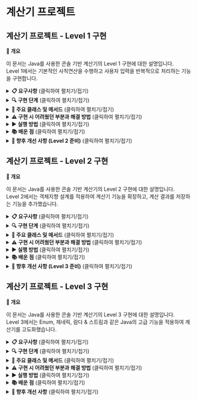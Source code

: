 # 계산기 프로젝트

## 계산기 프로젝트 - Level 1 구현


<b>📌 개요</b>

이 문서는 Java를 사용한 콘솔 기반 계산기의 Level 1 구현에 대한 설명입니다. <br>
Level 1에서는 기본적인 사칙연산을 수행하고 사용자 입력을 반복적으로 처리하는 기능을 구현합니다.


<details>
<summary><b>📋 요구사항</b> (클릭하여 펼치기/접기)</summary>
<br>

- 양의 정수(0 포함) 두 개를 입력받을 수 있어야 함
- 사칙연산 기호(+, -, *, /)를 입력받을 수 있어야 함
- 입력받은 값을 사용하여 연산을 수행하고 결과를 출력
- "exit" 입력 시까지 반복적으로 계산 수행
- 나눗셈에서 0으로 나누는 예외 상황 처리
</details>

<details>
<summary><b>🔍 구현 단계</b> (클릭하여 펼치기/접기)</summary>

### 1. 프로젝트 생성
1. IntelliJ IDEA를 실행하고 새 Java 프로젝트 생성
2. JDK 17 선택
3. 프로젝트 이름을 "CalculatorProject"로 설정
4. 패키지 생성: `com.example.calculator`
5. Java 클래스 생성: `App.java`

### 2. 기본 기능 구현
#### 숫자 입력 받기
- Scanner 클래스를 사용하여 양의 정수 두 개를 입력 받기
- 적절한 타입(int)의 변수에 저장

#### 연산자 입력 받기
- Scanner를 사용하여 사칙연산 기호(+, -, *, /) 입력 받기
- char 타입 변수에 저장

#### 계산 수행 및 결과 출력
- switch 또는 if 문을 사용하여 연산자에 따른 계산 수행
- 0으로 나누기와 같은 예외 상황 처리
- 계산 결과를 콘솔에 출력

#### 반복 처리 구현
- while 루프 사용하여 계산을 반복
- "exit" 입력 시 프로그램 종료
- 계속 계산할지 여부 확인
</details>

<details>
<summary><b>📝 주요 클래스 및 메서드</b> (클릭하여 펼치기/접기)</summary>

### App.java
```java
public class App {
    public static void main(String[] args) {
        Scanner sc = new Scanner(System.in);
        boolean running = true;
        
        System.out.println("계산기를 시작합니다. ('exit' 입력 시 종료)");
        
        while (running) {
            // 첫 번째 숫자 입력
            System.out.print("첫 번째 숫자를 입력하세요: ");
            String input = sc.nextLine();
            
            if (input.equals("exit")) {
                running = false;
                break;
            }
            
            int num1;
            try {
                num1 = Integer.parseInt(input);
            } catch (NumberFormatException e) {
                System.out.println("숫자 형식이 아닙니다. 다시 시도해주세요.");
                continue;
            }
            
            // 두 번째 숫자 입력
            System.out.print("두 번째 숫자를 입력하세요: ");
            input = sc.nextLine();
            
            if (input.equals("exit")) {
                running = false;
                break;
            }
            
            int num2;
            try {
                num2 = Integer.parseInt(input);
            } catch (NumberFormatException e) {
                System.out.println("숫자 형식이 아닙니다. 다시 시도해주세요.");
                continue;
            }
            
            // 연산자 입력
            System.out.print("사칙연산 기호를 입력하세요(+, -, *, /): ");
            input = sc.nextLine();
            
            if (input.equals("exit")) {
                running = false;
                break;
            }
            
            char operator = input.charAt(0);
            
            // 계산 수행
            int result = 0;
            
            switch (operator) {
                case '+':
                    result = num1 + num2;
                    break;
                case '-':
                    result = num1 - num2;
                    break;
                case '*':
                    result = num1 * num2;
                    break;
                case '/':
                    if (num2 == 0) {
                        System.out.println("나눗셈 연산에서 분모에 0이 입력될 수 없습니다.");
                        continue;
                    }
                    result = num1 / num2;
                    break;
                default:
                    System.out.println("올바른 연산자가 아닙니다.");
                    continue;
            }
            
            // 결과 출력
            System.out.println("결과: " + result);
            
            // 계속 진행 여부 확인
            System.out.println("더 계산하시겠습니까? (exit 입력 시 종료)");
            input = sc.nextLine();
            
            if (input.equals("exit")) {
                running = false;
            }
        }
        
        sc.close();
        System.out.println("계산기를 종료합니다.");
    }
}
```
</details>

<details>
<summary><b>⚠️ 구현 시 어려웠던 부분과 해결 방법</b> (클릭하여 펼치기/접기)</summary>

### 1. 무한 반복 루프 문제

**문제점**: "exit"를 입력해도 프로그램이 종료되지 않고 계속 실행되었습니다.

**원인**: 문자열 비교를 `==` 연산자로 했거나, 대소문자 구분 문제가 있었습니다.

**해결책**: `equals()` 메서드를 사용하여 문자열을 정확히 비교했습니다.

```java
// 잘못된 방식
if (choice == "exit") { ... }

// 올바른 방식
if (choice.equals("exit")) { ... }
```

### 2. 0으로 나누기 예외

**문제점**: 나눗셈 시 분모가 0이면 프로그램이 비정상 종료되었습니다.

**해결책**: 나눗셈 전에 분모가 0인지 확인하는 조건 검사를 추가했습니다.

```java
case '/':
    if (num2 == 0) {
        System.out.println("0으로 나눌 수 없습니다.");
        continue;
    }
    result = num1 / num2;
    break;
```

### 3. 잘못된 연산자 처리

**문제점**: 지원하지 않는 연산자 입력 시 적절한 처리가 없었습니다.

**해결책**: switch문에 default 케이스를 추가하여 모든 입력 케이스를 처리했습니다.

```java
default:
    System.out.println("올바른 연산자가 아닙니다.");
    continue;
```
</details>

<details>
<summary><b>▶️ 실행 방법</b> (클릭하여 펼치기/접기)</summary>

1. IntelliJ IDEA에서 Run 버튼(녹색 화살표)을 클릭하거나 Shift+F10 단축키를 누릅니다.
2. 콘솔 창에 첫 번째 숫자를 입력합니다.
3. 두 번째 숫자를 입력합니다.
4. 사칙연산 기호를 입력합니다.
5. 결과를 확인하고 계속할지 여부를 결정합니다.
6. "exit"를 입력하면 프로그램이 종료됩니다.
</details>

<details>
<summary><b>📚 배운 점</b> (클릭하여 펼치기/접기)</summary>

- Java 기본 문법과 구조 이해
- Scanner 클래스를 사용한 사용자 입력 처리
- 조건문(if, switch)과 반복문(while)의 활용
- 예외 상황 처리 방법
- 문자열 비교 시 `equals()` 메서드 사용의 중요성
</details>

<details>
<summary><b>🔮 향후 개선 사항 (Level 2 준비)</b> (클릭하여 펼치기/접기)</summary>

- 객체지향 설계 적용 (Calculator 클래스 분리)
- 계산 결과 저장 기능 추가
- 캡슐화 원칙 적용
- 첫 번째 결과 삭제 기능 구현
</details>

## 계산기 프로젝트 - Level 2 구현

<b>📌 개요</b>

이 문서는 Java를 사용한 콘솔 기반 계산기의 Level 2 구현에 대한 설명입니다. <br>
Level 2에서는 객체지향 설계를 적용하여 계산기 기능을 확장하고, 계산 결과를 저장하는 기능을 추가했습니다.


<details>
<summary><b>📋 요구사항</b> (클릭하여 펼치기/접기)</summary>

- Calculator 클래스 생성 및 계산 기능 구현
- 연산 결과를 저장하는 컬렉션 타입 필드 구현
- 캡슐화 적용 (private 필드와 getter 메서드)
- 저장된 첫 번째 결과를 삭제하는 기능 구현
</details>

<details>
<summary><b>🔍 구현 단계</b> (클릭하여 펼치기/접기)</summary>

### 1. Calculator 클래스 구현
- 연산 결과를 저장하는 컬렉션 타입 필드 선언
- 사칙연산 수행 및 결과값 반환 메서드 구현
- 결과값을 컬렉션에 저장하는 기능 추가
- Getter 메서드와 첫 번째 결과 삭제 메서드 구현

### 2. App 클래스 수정
- Calculator 인스턴스 생성 및 활용
- 사용자 입력 처리 로직 구현
- 메뉴 시스템 구현 (계속 계산, 첫 번째 결과 삭제, 종료)
</details>

<details>
<summary><b>📝 주요 클래스 및 메서드</b> (클릭하여 펼치기/접기)</summary>

### Calculator.java
```java
package com.example.calculator;

import java.util.ArrayList;
import java.util.List;

public class Calculator {
    // 연산 결과를 저장하는 컬렉션 타입 필드 (캡슐화)
    private List<Integer> results;

    // 생성자
    public Calculator() {
        this.results = new ArrayList<>();
    }

    // 계산 메서드
    public int calculate(int num1, int num2, char operator) {
        int result = 0;

        // 연산처리
        switch (operator) {
            case '+':
                result = num1 + num2;
                break;
            case '-':
                result = num1 - num2;
                break;
            case '*':
                result = num1 * num2;
                break;
            case '/':
                if (num2 == 0) {
                    throw new RuntimeException("나눗셈 연산에서 분모에 0이 입력될 수 없습니다.");
                }
                result = num1 / num2;
                break;
            default:
                throw new RuntimeException("올바른 연산자가 아닙니다.");
        }

        results.add(result);
        return result;
    }

    // getter
    public List<Integer> getResults() {
        return new ArrayList<>(results); // 방어적 복사
    }

    // 첫 번째 결과 삭제 메서드
    public void removeResult() {
        if (results.isEmpty()) {
            System.out.println("저장된 결과가 없습니다.");
        } else {
            results.remove(0);
            System.out.println("가장 먼저 계산된 결과가 삭제되었습니다.");
        }
    }
}
```

### App.java
```java
package com.example.calculator;

import java.util.Scanner;

public class App {
    public static void main(String[] args) {
        Scanner sc = new Scanner(System.in);
        Calculator calculator = new Calculator();
        boolean running = true;

        System.out.println("계산기를 시작합니다. ('exit' 입력 시 종료)");

        while (running) {
            // 계산 할 값 입력
            System.out.print("첫 번째 숫자를 입력하세요: ");
            String input = sc.nextLine();

            if (input.equals("exit")) {
                running = false;
                break;
            }

            int num1;
            try {
                num1 = Integer.parseInt(input);
            } catch (NumberFormatException e) {
                System.out.println("숫자 형식이 아닙니다. 다시 시도해주세요.");
                continue;
            }

            System.out.print("두 번째 숫자를 입력하세요: ");
            input = sc.nextLine();

            if (input.equals("exit")) {
                running = false;
                break;
            }

            int num2;
            try {
                num2 = Integer.parseInt(input);
            } catch (NumberFormatException e) {
                System.out.println("숫자 형식이 아닙니다. 다시 시도해주세요.");
                continue;
            }

            // 연산자
            System.out.print("사칙연산 기호를 입력하세요(+, -, *, /): ");
            input = sc.nextLine();

            if (input.equals("exit")) {
                running = false;
                break;
            }

            if (input.isEmpty()) {
                System.out.println("연산자를 입력해주세요. 다시 시도합니다.");
                continue;
            }

            char operator = input.charAt(0);

            try {
                int result = calculator.calculate(num1, num2, operator);
                // 결과
                System.out.println("결과: " + result);
                // 저장된 결과
                System.out.println("지금까지의 계산 결과: " + calculator.getResults());
            } catch (RuntimeException e) {
                System.out.println("오류: " + e.getMessage());
                continue;
            }

            // 메뉴 선택
            System.out.println("메뉴: 1.계속 계산 2.첫번째 결과 삭제 3.종료");
            System.out.print("번호 입력: ");
            
            try {
                int choice = Integer.parseInt(sc.nextLine());
                
                switch (choice) {
                    case 1:
                        break;
                    case 2:
                        calculator.removeResult();
                        System.out.println("현재 저장된 결과: " + calculator.getResults());
                        break;
                    case 3:
                        running = false;
                        break;
                    default:
                        System.out.println("선택된 메뉴가 없습니다.");
                }
            } catch (NumberFormatException e) {
                System.out.println("숫자를 입력해주세요.");
            }
        }

        sc.close();
        System.out.println("계산기를 종료합니다.");
    }
}
```
</details>

<details>
<summary><b>⚠️ 구현 시 어려웠던 부분과 해결 방법</b> (클릭하여 펼치기/접기)</summary>

### 1. Scanner의 nextInt()와 nextLine() 혼용 문제

**문제점**: nextInt() 호출 후 nextLine()을 호출하면, 이전에 입력된 줄바꿈 문자를 nextLine()이 읽어버려 원하는 입력을 받지 못하는 문제가 발생했습니다.

**원인**: nextInt()는 숫자만 읽고 그 뒤의 줄바꿈 문자('\n')는 버퍼에 남겨둡니다. 이후 nextLine()을 호출하면 버퍼에 남아있던 줄바꿈 문자를 읽게 되어 사용자 입력을 제대로 받지 못하는 문제가 발생했습니다.

**해결책**: 모든 입력을 nextLine()으로 통일하고, 필요한 경우 형변환을 사용했습니다.

```java
// 잘못된 방식
int choice = sc.nextInt();

// 올바른 방식
String input = sc.nextLine();
try {
    int choice = Integer.parseInt(input);
    // 처리
} catch (NumberFormatException e) {
    // 예외 처리
}
```

### 2. 컬렉션 방어적 복사 (Defensive Copy)

**문제점**: 컬렉션을 그대로 반환하면 외부에서 내부 데이터를 직접 수정할 수 있어 캡슐화가 깨지는 문제가 있었습니다.

**원인**: 객체의 내부 상태를 외부에 노출시키면 캡슐화가 깨지고, 객체의 무결성을 보장할 수 없게 됩니다.

**해결책**: 필드를 private으로 선언하고, 방어적 복사를 통해 컬렉션의 복사본을 반환하도록 수정했습니다.

```java
private List<Integer> results = new ArrayList<>();

// 잘못된 방식
public List<Integer> getResults() {
    return results; // 원본 참조 반환
}

// 올바른 방식
public List<Integer> getResults() {
    return new ArrayList<>(results); // 복사본 반환
}
```

### 3. 메뉴 선택 시 잘못된 입력 처리

**문제점**: 메뉴 선택 시 사용자가 유효하지 않은 값을 입력했을 때 적절한 처리가 되지 않는 문제가 있었습니다.

**해결책**: try-catch 블록을 활용하여 예외 상황을 처리하고, default 케이스를 추가하여 모든 입력 경우에 대응했습니다.

```java
try {
    int choice = Integer.parseInt(input);
    switch (choice) {
        case 1:
            // 처리
            break;
        case 2:
            // 처리
            break;
        case 3:
            running = false;
            break;
        default:
            System.out.println("선택된 메뉴가 없습니다.");
    }
} catch (NumberFormatException e) {
    System.out.println("숫자를 입력해주세요.");
}
```
</details>

<details>
<summary><b>▶️ 실행 방법</b> (클릭하여 펼치기/접기)</summary>

1. 프로그램을 실행합니다.
2. 첫 번째 숫자를 입력합니다 (또는 'exit' 입력 시 종료).
3. 두 번째 숫자를 입력합니다 (또는 'exit' 입력 시 종료).
4. 사칙연산 기호를 입력합니다 (+, -, *, /).
5. 계산 결과 및 저장된 모든 결과를 확인합니다.
6. 메뉴에서 선택:
   - 1: 계속 계산
   - 2: 첫 번째 결과 삭제
   - 3: 종료
</details>

<details>
<summary><b>📚 배운 점</b> (클릭하여 펼치기/접기)</summary>

- 객체지향 설계 원칙 (캡슐화, 단일 책임 원칙)
- Java 컬렉션 프레임워크 사용법
- 방어적 프로그래밍 기법
- 예외 처리 방법과 중요성
- Scanner 클래스의 올바른 사용법
</details>

<details>
<summary><b>🔮 향후 개선 사항 (Level 3 준비)</b> (클릭하여 펼치기/접기)</summary>

- 정수뿐만 아니라 실수 연산도 지원
- Enum을 활용한 연산자 타입 관리
- 제네릭을 적용한 다양한
 숫자 타입 지원
- 람다와 스트림을 활용한 결과 필터링
</details>

## 계산기 프로젝트 - Level 3 구현

<b>📌 개요</b>

이 문서는 Java를 사용한 콘솔 기반 계산기의 Level 3 구현에 대한 설명입니다. <br>
Level 3에서는 Enum, 제네릭, 람다 & 스트림과 같은 Java의 고급 기능을 적용하여 계산기를 고도화했습니다.


<details>
<summary><b>📋 요구사항</b> (클릭하여 펼치기/접기)</summary>

- Enum 타입을 활용하여 연산자 타입에 대한 정보 관리 및 계산기에 적용
- 제네릭을 사용하여 다양한 숫자 타입(정수, 실수) 지원
- 람다와 스트림을 활용한 결과값 필터링 기능 구현
</details>

<details>
<summary><b>🔍 구현 단계</b> (클릭하여 펼치기/접기)</summary>

### 1. Enum 클래스 구현
- 연산자 타입(ADD, SUB, MUL, DIV)을 Enum으로 정의
- 각 연산자에 해당하는 기호(+, -, *, /) 매핑
- 연산 수행 메서드와 기호로부터 연산자 찾는 메서드 구현

### 2. 제네릭 계산기 클래스 구현
- 다양한 숫자 타입을 처리할 수 있도록 제네릭 타입 매개변수 적용
- 제네릭 제약 조건을 통해 Number 타입과 그 하위 타입만 허용
- 결과값을 정수 또는 실수로 적절히 변환하여 저장

### 3. 람다와 스트림 적용
- 저장된 결과 중 특정 값보다 큰 결과 필터링 기능 구현
- 스트림 API를 활용한 결과 컬렉션 처리
- 메서드 참조를 통한 결과 출력 구현

### 4. 메뉴 시스템 확장
- 다양한 기능을 제공하는 메뉴 인터페이스 구현
- 계산, 결과 조회, 결과 필터링, 결과 삭제 등의 기능 추가
</details>

<details>
<summary><b>📝 주요 클래스 및 메서드</b> (클릭하여 펼치기/접기)</summary>

### OperatorType.java
```java
public enum OperatorType {
    ADD('+'), SUB('-'), MUL('*'), DIV('/');
    
    private final char symbol;
    
    OperatorType(char symbol) {
        this.symbol = symbol;
    }
    
    public char getSymbol() {
        return symbol;
    }
    
    public static OperatorType fromSymbol(char symbol) {
        for (OperatorType type : values()) {
            if (type.symbol == symbol) {
                return type;
            }
        }
        throw new IllegalArgumentException("유효하지 않은 연산 기호입니다. ");
    }
    
    public double apply(double num1, double num2) {
        switch (this) {
            case ADD: return num1 + num2;
            case SUB: return num1 - num2;
            case MUL: return num1 * num2;
            case DIV:
                if (num2 == 0) {
                    throw new ArithmeticException("0으로 나눌 수 없습니다.");
                }
                return num1 / num2;
            default:
                throw new IllegalArgumentException("알 수 없는 연산자입니다.");
        }
    }
}
```

### ArithmeticCalculator.java
```java
public class ArithmeticCalculator<T extends Number> {
    private final ArrayList<Number> results;
    
    public ArithmeticCalculator() {
        this.results = new ArrayList<>();
    }
    
    public List<Number> getResults() {
        return new ArrayList<Number>(this.results);
    }
    
    public Number calculate(T num1, T num2, OperatorType operator) {
        double doubleNum1 = num1.doubleValue();
        double doubleNum2 = num2.doubleValue();
        
        double result = operator.apply(doubleNum1, doubleNum2);
        
        // 소수점 이하가 0인지 확인하여 정수면 Integer로 저장
        if (result == (int)result) {
            this.results.add((int)result);
            return (int)result;
        } else {
            this.results.add(result);
            return result;
        }
    }
    
    public void removeResult() {
        // 가장 오래된 결과 삭제
    }
    
    public void clearResults() {
        // 모든 결과 삭제
    }
    
    public List<Number> getGreaterResult(double threshold) {
        return this.results.stream()
                .filter(result -> result.doubleValue() > threshold)
                .collect(Collectors.toList());
    }
    
    // 추가적인 필터링 메서드들
}
```

### ArithmeticApp.java
```java
public class ArithmeticApp {
    public static void main(String[] args) {
        // 메인 메서드 - 계산기 인스턴스 생성 및 메뉴 처리
    }
    
    // 계산 수행 메서드
    public static void MenuOneCalculator(ArithmeticCalculator<Number> calculator, Scanner sc) {
        // 숫자 두 개와 연산자 입력 받아 계산
    }
    
    // 모든 결과 출력 메서드
    public static void allResults(ArithmeticCalculator<Number> calculator) {
        // 저장된 모든 결과 출력
    }
    
    // 특정 값보다 큰 결과 출력 메서드
    public static void getGreaterResult(ArithmeticCalculator<Number> calculator, Scanner sc) {
        // 기준값 입력 받고 필터링된 결과 출력
    }
}
```
</details>

<details>
<summary><b>⚠️ 구현 시 어려웠던 부분과 해결 방법</b> (클릭하여 펼치기/접기)</summary>

### 1. 제네릭 타입과 기본 타입 변환 문제

**문제점**: 제네릭 타입 매개변수 T로 받은 숫자를 직접 연산할 수 없었습니다.

**원인**: 제네릭 타입 매개변수는 객체 타입만 가능하며, 기본 타입에 대한 연산이 불가능합니다.

**해결책**: Number 클래스의 doubleValue() 메서드를 사용하여 모든 숫자 타입을 double로 변환한 후 연산했습니다.

```java
double doubleNum1 = num1.doubleValue();
double doubleNum2 = num2.doubleValue();
double result = operator.apply(doubleNum1, doubleNum2);
```

### 2. 결과 타입 판별 문제

**문제점**: 계산 결과가 정수인 경우와 실수인 경우를 구분하여 저장하고 싶었습니다.

**원인**: 모든 연산을 double로 수행했기 때문에 정수 결과도 실수 형태로 나옵니다.

**해결책**: 결과값이 정수인지 확인하기 위해 double 값과 int로 변환한 값을 비교했습니다.

```java
if (result == (int)result) {
    this.results.add((int)result);
    return (int)result;
} else {
    this.results.add(result);
    return result;
}
```

### 3. 람다와 스트림의 타입 변환 문제

**문제점**: 스트림 처리 중 Number 객체에 대한 산술 연산이 직접 불가능했습니다.

**원인**: Number는 추상 클래스이며, 직접적인 산술 연산자 사용이 불가능합니다.

**해결책**: filter 메서드 내 람다식에서 doubleValue() 메서드를 호출하여 기본 타입으로 변환 후 연산했습니다.

```java
return this.results.stream()
        .filter(result -> result.doubleValue() > threshold)
        .collect(Collectors.toList());
```
</details>

<details>
<summary><b>▶️ 실행 방법</b> (클릭하여 펼치기/접기)</summary>

1. 프로그램을 실행합니다.
2. 메인 메뉴에서 원하는 기능을 선택합니다:
   - 1: 계산하기 (Enum 사용)
   - 2: 저장된 모든 결과 보기
   - 3: 특정 값보다 큰 결과 보기
   - 4: 가장 오래된 결과 삭제
   - 5: 모든 결과 삭제
   - 6: 종료
3. 선택한 기능에 따라 추가 입력을 제공합니다.
4. 결과를 확인하고 메인 메뉴로 돌아갑니다.
</details>

<details>
<summary><b>📚 배운 점</b> (클릭하여 펼치기/접기)</summary>

- **Enum 활용**: 상수 집합을 타입 안전하게 관리하는 방법과 Enum에 기능을 추가하는 방법
- **제네릭 프로그래밍**: 타입 매개변수를 활용한 유연한 클래스 설계 방법
- **함수형 프로그래밍**: 람다식과 스트림 API를 통한 간결하고 직관적인 코드 작성법
- **Number 클래스 활용**: 다양한 숫자 타입을 통합적으로 처리하는 방법
- **메서드 참조**: 기존 메서드를 함수형 인터페이스의 인스턴스로 변환하는 방법
</details>

<details>
<summary><b>🔮 향후 개선 사항</b> (클릭하여 펼치기/접기)</summary>

- 정수와 실수 외에 분수, 복소수 등 더 다양한 숫자 타입 지원
- 복잡한 수식(괄호, 지수 등) 계산 기능 추가
- 결과 저장 및 불러오기 기능 구현
- GUI 인터페이스 개발
- 단위 테스트 및 예외 처리 강화
</details>


